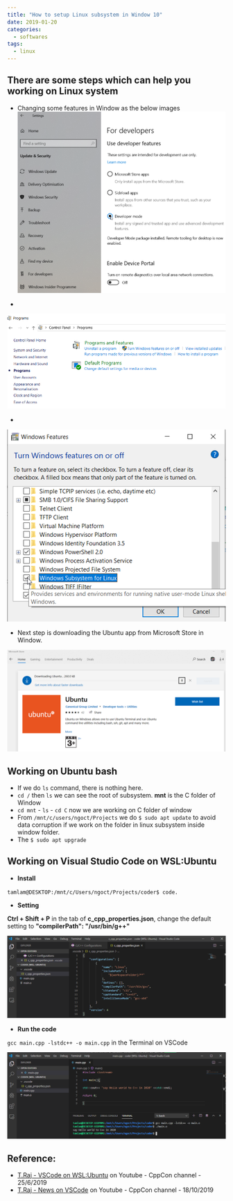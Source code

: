 ```yaml
---
title: "How to setup Linux subsystem in Window 10"
date: 2019-01-20
categories:
  - softwares
tags:
  - linux
---
```


## There are some steps which can help you working on Linux system
- Changing some features in Window as the below images
![image](/assets/linux/LinuxSubsystem2.png)

-
![image](/assets/linux/LinuxSubsystem3.png)

- 
![image](/assets/linux/LinuxSubsystem4.png)

- Next step is downloading the Ubuntu app from Microsoft Store in Window. 

![image](/assets/linux/LinuxSubsystem5.png)

## Working on Ubuntu bash
- If we do `ls` command, there is nothing here.
- `cd /` then `ls` we can see the root of subsystem. __mnt__ is the C folder of Window
- `cd mnt` - `ls` - `cd C` now we are working on C folder of window
- From `/mnt/c/users/ngoct/Projects` we do `$ sudo apt update` to avoid data corruption if we work on the folder in linux subsystem inside window folder.
- The `$ sudo apt upgrade`

## Working on Visual Studio Code on WSL:Ubuntu
- **Install**

`tamlam@DESKTOP:/mnt/c/Users/ngoct/Projects/coder$ code.`

- **Setting**

__Ctrl + Shift + P__ in the tab of __c_cpp_properties.json__, change the default setting to __"compilerPath": "/usr/bin/g++"__

![image](/assets/linux/vscode4.png)

- **Run the code** 

`gcc main.cpp -lstdc++ -o main.cpp` in the Terminal on VSCode
  
![image](/assets/linux/vscode5.png)

## Reference:
- [T.Raj - VSCode on WSL:Ubuntu](https://www.youtube.com/watch?v=TC10i_U4qCo&feature=youtu.be) on Youtube - CppCon channel - 25/6/2019
- [T.Raj - News on VSCode](https://www.youtube.com/watch?v=TC10i_U4qCo&feature=youtu.be) on Youtube - CppCon channel - 18/10/2019

